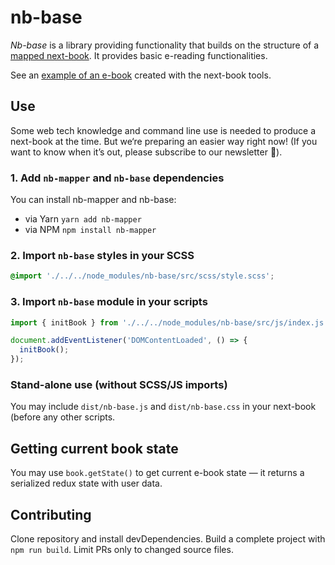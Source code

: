 # nb-base

_Nb-base_ is a library providing functionality that builds on the structure of a [mapped next-book][mapper]. It provides basic e-reading functionalities.

See an [example of an e-book][fc] created with the next-book tools.

## Use

Some web tech knowledge and command line use is needed to produce a next-book at the time. But we‘re preparing an easier way right now! (If you want to know when it’s out, please subscribe to our newsletter 💌).

### 1. Add `nb-mapper` and `nb-base` dependencies

You can install nb-mapper and nb-base:

- via Yarn `yarn add nb-mapper`
- via NPM `npm install nb-mapper`

### 2\. Import `nb-base` styles in your SCSS

```scss
@import './../../node_modules/nb-base/src/scss/style.scss';
```

### 3\. Import `nb-base` module in your scripts

```javascript
import { initBook } from './../../node_modules/nb-base/src/js/index.js';

document.addEventListener('DOMContentLoaded', () => {
  initBook();
});
```

### Stand-alone use (without SCSS/JS imports)

You may include `dist/nb-base.js` and `dist/nb-base.css` in your next-book (before any other scripts.

## Getting current book state

You may use `book.getState()` to get current e-book state — it returns a serialized redux state with user data.

## Contributing

Clone repository and install devDependencies. Build a complete project with `npm run build`. Limit PRs only to changed source files.

[fc]: https://github.com/next-book/free-culture/
[mapper]: http://next-book.github.io/nb-mapper/
[api]: http://next-book.github.io/nb-mapper/api
[options]: http://next-book.github.io/nb-mapper/api/#options
